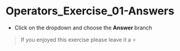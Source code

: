 # Operators_Exercise_01-Answers

- Click on the dropdown and choose the **Answer** branch
> If you enjoyed this exercise please leave it a ⭐
